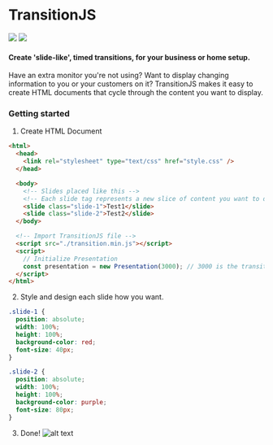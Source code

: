 # TransitionJS
![](https://img.shields.io/maintenance/yes/2019.svg?style=for-the-badge) ![](https://img.shields.io/github/size/temannin/TransitionJS/transition.min.js.svg?style=for-the-badge)
#### Create 'slide-like', timed transitions, for your business or home setup.

Have an extra monitor you're not using? Want to display changing information to you or your customers on it?
TransitionJS makes it easy to create HTML documents that cycle through the content you want to display.

### Getting started
1. Create HTML Document
```html
<html>
  <head>
    <link rel="stylesheet" type="text/css" href="style.css" />
  </head>

  <body>
    <!-- Slides placed like this -->
    <!-- Each slide tag represents a new slice of content you want to display -->
    <slide class="slide-1">Test1</slide>
    <slide class="slide-2">Test2</slide>
  </body>

  <!-- Import TransitionJS file -->
  <script src="./transition.min.js"></script>
  <script>
    // Initialize Presentation
    const presentation = new Presentation(3000); // 3000 is the transition interval in ms.
  </script>
</html>
```
2. Style and design each slide how you want.
```css
.slide-1 {
  position: absolute;
  width: 100%;
  height: 100%;
  background-color: red;
  font-size: 40px;
}

.slide-2 {
  position: absolute;
  width: 100%;
  height: 100%;
  background-color: purple;
  font-size: 80px;
}

```
3. Done!
![alt text](https://i.imgur.com/rNLeI9i.gif)
